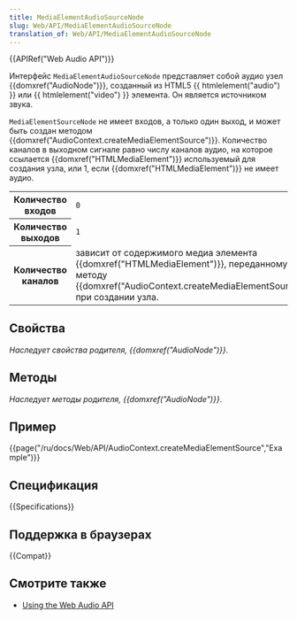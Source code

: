 ```yaml
---
title: MediaElementAudioSourceNode
slug: Web/API/MediaElementAudioSourceNode
translation_of: Web/API/MediaElementAudioSourceNode
---
```


{{APIRef("Web Audio API")}}

Интерфейс `MediaElementAudioSourceNode` представляет собой аудио узел {{domxref("AudioNode")}}, созданный из HTML5 {{ htmlelement("audio") }} или {{ htmlelement("video") }} элемента. Он является источником звука.

`MediaElementSourceNode` не имеет входов, а только один выход, и может быть создан методом {{domxref("AudioContext.createMediaElementSource")}}. Количество каналов в выходном сигнале равно числу каналов аудио, на которое ссылается {{domxref("HTMLMediaElement")}} используемый для создания узла, или 1, если {{domxref("HTMLMediaElement")}} не имеет аудио.

<table class="properties">
  <tbody>
    <tr>
      <th scope="row">Количество входов</th>
      <td><code>0</code></td>
    </tr>
    <tr>
      <th scope="row">Количество выходов</th>
      <td><code>1</code></td>
    </tr>
    <tr>
      <th scope="row">Количество каналов</th>
      <td>
        зависит от содержимого медиа элемента
        {{domxref("HTMLMediaElement")}}, переданному методу
        {{domxref("AudioContext.createMediaElementSource")}} при
        создании узла.
      </td>
    </tr>
  </tbody>
</table>

## Свойства

_Наследует свойства родителя,_ _{{domxref("AudioNode")}}_.

## Методы

_Наследует методы родителя,_ _{{domxref("AudioNode")}}_.

## Пример

{{page("/ru/docs/Web/API/AudioContext.createMediaElementSource","Example")}}

## Спецификация

{{Specifications}}

## Поддержка в браузерах

{{Compat}}

## Смотрите также

- [Using the Web Audio API](/ru/docs/Web/API/Web_Audio_API/Using_Web_Audio_API)
